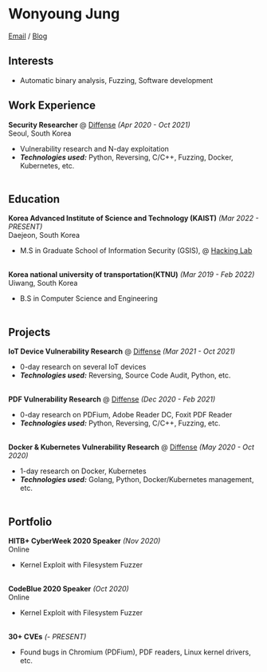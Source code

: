 # Wonyoung Jung
[Email](mailto:wonyoung.jung@kaist.ac.kr) / [Blog](https://nonetype.kr/)

## Interests
- Automatic binary analysis, Fuzzing, Software development

## Work Experience
**Security Researcher** @ [Diffense](https://diffense.com/) _(Apr 2020 - Oct 2021)_ <br>
Seoul, South Korea
  - Vulnerability research and N-day exploitation
  - **_Technologies used:_** Python, Reversing, C/C++, Fuzzing, Docker, Kubernetes, etc.
<br><br>

## Education
**Korea Advanced Institute of Science and Technology (KAIST)** _(Mar 2022 - PRESENT)_ <br>
Daejeon, South Korea
  - M.S in Graduate School of Information Security (GSIS), @ [Hacking Lab](https://kaist-hacking.github.io/)
<br><br>

**Korea national university of transportation(KTNU)** _(Mar 2019 - Feb 2022)_ <br>
Uiwang, South Korea
  - B.S in Computer Science and Engineering
<br><br>

## Projects
**IoT Device Vulnerability Research** @ [Diffense](https://diffense.com/) _(Mar 2021 - Oct 2021)_ <br>
  - 0-day research on several IoT devices
  - **_Technologies used:_** Reversing, Source Code Audit, Python, etc.
<br><br>

**PDF Vulnerability Research** @ [Diffense](https://diffense.com/) _(Dec 2020 - Feb 2021)_ <br>
  - 0-day research on PDFium, Adobe Reader DC, Foxit PDF Reader
  - **_Technologies used:_** Python, Reversing, C/C++, Fuzzing, etc.
<br><br>

**Docker & Kubernetes Vulnerability Research** @ [Diffense](https://diffense.com/) _(May 2020 - Oct 2020)_ <br>
  - 1-day research on Docker, Kubernetes
  - **_Technologies used:_** Golang, Python, Docker/Kubernetes management, etc.
<br><br>

## Portfolio
**HITB+ CyberWeek 2020 Speaker** _(Nov 2020)_ <br>
Online
  - Kernel Exploit with Filesystem Fuzzer
<br><br>

**CodeBlue 2020 Speaker** _(Oct 2020)_ <br>
Online
  - Kernel Exploit with Filesystem Fuzzer
<br><br>

**30+ CVEs** _(- PRESENT)_ <br>
  - Found bugs in Chromium (PDFium), PDF readers, Linux kernel drivers, etc.
<br><br>
